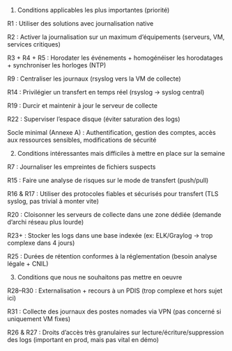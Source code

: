 1. Conditions applicables les plus importantes (priorité)


R1 : Utiliser des solutions avec journalisation native

R2 : Activer la journalisation sur un maximum d’équipements (serveurs, VM, services critiques)

R3 + R4 + R5 : Horodater les événements + homogénéiser les horodatages + synchroniser les horloges (NTP)

R9 : Centraliser les journaux (rsyslog vers la VM de collecte)

R14 : Privilégier un transfert en temps réel (rsyslog → syslog central)

R19 : Durcir et maintenir à jour le serveur de collecte

R22 : Superviser l’espace disque (éviter saturation des logs)

Socle minimal (Annexe A) : Authentification, gestion des comptes, accès aux ressources sensibles, modifications de sécurité


2. Conditions intéressantes mais difficiles à mettre en place sur la semaine



R7 : Journaliser les empreintes de fichiers suspects

R15 : Faire une analyse de risques sur le mode de transfert (push/pull)

R16 & R17 : Utiliser des protocoles fiables et sécurisés pour transfert (TLS syslog, pas trivial à monter vite)

R20 : Cloisonner les serveurs de collecte dans une zone dédiée (demande d’archi réseau plus lourde)

R23+ : Stocker les logs dans une base indexée (ex: ELK/Graylog → trop complexe dans 4 jours)

R25 : Durées de rétention conformes à la réglementation (besoin analyse légale + CNIL)


3. Conditions que nous ne souhaitons pas mettre en oeuvre



R28–R30 : Externalisation + recours à un PDIS (trop complexe et hors sujet ici)

R31 : Collecte des journaux des postes nomades via VPN (pas concerné si uniquement VM fixes)

R26 & R27 : Droits d’accès très granulaires sur lecture/écriture/suppression des logs (important en prod, mais pas vital en démo)